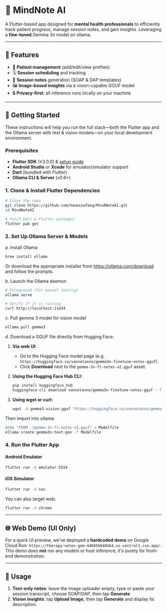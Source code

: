 # 🧠 MindNote AI

A Flutter-based app designed for **mental health professionals** to efficiently track patient progress, manage session notes, and gain insights. Leveraging a **fine-tuned** Gemma 3n model on ollama.

---

## 📱 Features

- 👤 **Patient management** (add/edit/view profiles)  
- 🗓️ **Session scheduling** and tracking  
- 📝 **Session notes** generation (SOAP & DAP templates)  
- 🖼️ **Image-based insights** via a vision-capable GGUF model  
- 🔒 **Privacy-first**: all inference runs locally on your machine  

---

## 🚀 Getting Started

These instructions will help you run the full stack—both the Flutter app and the Ollama server with text & vision models—on your local development environment.

### Prerequisites

- **Flutter SDK** (≥3.0.0) & [setup guide](https://flutter.dev/docs/get-started/install)  
- **Android Studio** or **Xcode** for emulator/simulator support  
- **Dart** (bundled with Flutter)  
- **Ollama CLI & Server** (v0.6+)

### 1. Clone & Install Flutter Dependencies

```bash
# Clone the repo
git clone https://github.com/VanessaTong/MindNoteAI.git
cd MindNoteAI

# Fetch Dart & Flutter packages
flutter pub get

```

### 2. Set Up Ollama Server & Models
a. Install Ollama
```bash
brew install ollama
```
Or download the appropriate installer from https://ollama.com/download and follow the prompts.

b. Launch the Ollama daemon
```bash
# Foreground (for manual testing)
ollama serve

# Verify if it is running
curl http://localhost:11434
```

c. Pull gemma 3 model for vision model

```bash
ollama pull gemma3
```

d. Download a GGUF file directly from Hugging Face:

1. **Via web UI:**

   - Go to the Hugging Face model page (e.g. `https://huggingface.co/vannotanno/gemma3n-finetune-notes-gguf`).
   - Click **Download** next to the `gemma-3n-ft-notes-v2.gguf` asset.

2. **Using the Hugging Face Hub CLI:**

   ```bash
   pip install huggingface_hub
   huggingface-cli download vannotanno/gemma3n-finetune-notes-gguf --filename gemma-3n-ft-notes-v2.gguf
   ```

3. **Using wget or curl:**

   ```bash
   wget -O gemma3-vision.gguf "https://huggingface.co/vannotanno/gemma3n-finetune-notes-gguf/tree/main/gemma-3n-ft-notes-v2.gguf"
   ```

Then import into ollama:

```bash
echo "FROM ./gemma-3n-ft-notes-v2.gguf" > Modelfile
ollama create gemma3n-text-gen -f Modelfile
```

### 4. Run the Flutter App

#### Android Emulator

```bash
flutter run -d emulator-5554
```

#### iOS Simulator

```bash
flutter run -d ios
```

You can also target web:

```bash
flutter run -d chrome
```

---

## 🌐 Web Demo (UI Only)

For a quick UI preview, we've deployed a **hardcoded demo** on Google Cloud Run: `https://therapy-notes-gem-446856640264.us-central1.run.app/`. This demo does **not** run any models or host inference; it's purely for front-end demonstration.

---

## 📖 Usage

1. **Text-only notes**: leave the image uploader empty, type or paste your session transcript, choose SOAP/DAP, then tap **Generate**.
2. **Vision insights**: tap **Upload Image**, then tap **Generate** and display its description.
